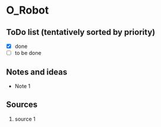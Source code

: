 # O_Robot

## ToDo list (tentatively sorted by priority)
- [x] done
- [ ] to be done

## Notes and ideas
- Note 1

## Sources
1. source 1

